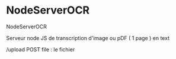 # NodeServerOCR
NodeServerOCR



Serveur node JS de transcription d'image ou pDF ( 1 page ) en text

/upload POST file : le fichier
